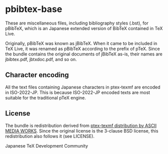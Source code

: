 # pbibtex-base

These are miscellaneous files, including bibliography styles (.bst),
for pBibTeX, which is an Japanese extended version of BibTeX contained in
TeX Live.

Originally, pBibTeX was known as jBibTeX. When it came to be included
in TeX Live, it was renamed as pBibTeX according to the prefix of pTeX.
Since the bundle contains the original documents of jBibTeX as-is,
their names are jbibtex.pdf, jbtxdoc.pdf, and so on.

## Character encoding

All the text files containing Japanese characters in ptex-texmf are
encoded in ISO-2022-JP. This is because ISO-2022-JP encoded texts
are most suitable for the traditional pTeX engine.

## License

The bundle is redistribution derived from [ptex-texmf distribution
by ASCII MEDIA WORKS](http://ascii.asciimw.jp/pb/ptex/).
Since the original license is the 3-clause BSD license,
this redistribution also follows it (see LICENSE).

Japanese TeX Development Community
